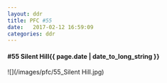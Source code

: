 ```yaml
---
layout: ddr
title: PFC #55
date:   2017-02-12 16:59:09
categories: ddr
---
```

#### **#55** Silent Hill<span class="pull-right">{{ page.date | date_to_long_string }}</span>
![](/images/pfc/55_Silent Hill.jpg)
